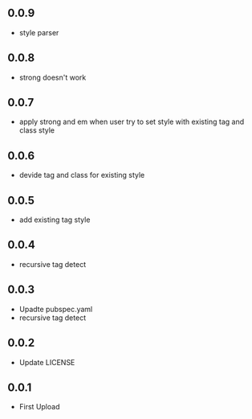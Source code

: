 ## 0.0.9

- style parser

## 0.0.8

- strong doesn't work

## 0.0.7

- apply strong and em when user try to set style with existing tag and class style

## 0.0.6

- devide tag and class for existing style

## 0.0.5

- add existing tag style

## 0.0.4

- recursive tag detect

## 0.0.3

- Upadte pubspec.yaml
- recursive tag detect

## 0.0.2

- Update LICENSE

## 0.0.1

- First Upload

